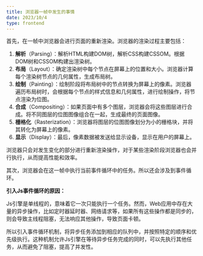 ```yaml
---
title: 浏览器一帧中发生的事情
date: 2023/10/4
type: frontend
---
```


首先，在一帧中浏览器会进行页面的重新渲染。浏览器的渲染过程主要包括：

1. **解析**（Parsing）：解析HTML构建DOM树，解析CSS构建CSSOM。根据DOM树和CSSOM构建出渲染树。
2. **布局**（Layout）：确定渲染树中每个节点在屏幕上的位置和大小。浏览器计算每个渲染树节点的几何属性，生成布局树。
3. **绘制**（Painting）：绘制阶段将布局树中的节点转换为屏幕上的像素。浏览器遍历布局树时，会根据每个节点的样式信息和几何属性，进行绘制操作，将节点渲染为位图。
4. **合成**（Compositing）：如果页面中有多个图层，浏览器会将这些图层进行合成。将不同图层的位图图像组合在一起，生成最终的页面图像。
5. **栅格化**（Rasterization）：浏览器将图层的位图图像划分为小的栅格块，并将其转化为屏幕上的像素。
6. **显示**（Display）：最后，像素数据被发送给显示设备，显示在用户的屏幕上。

浏览器只会对发生变化的部分进行重新渲染操作，对于某些渲染阶段浏览器也会并行执行，从而提高性能和效率。

其次，浏览器会在这一帧中执行当前事件循环中的任务。所以还会涉及到事件循环。

**引入Js事件循环的原因：**

Js引擎是单线程的，意味着它一次只能执行一个任务。然而，Web应用中存在大量的异步操作，比如定时器延时器、网络请求等，如果所有这些操作都是同步的，则会导致主线程阻塞，无法响应其他操作，导致页面卡顿。

所以引入事件循环机制，将异步任务添加到相应的队列中，并按照特定的顺序和优先级执行。这种机制允许Js引擎在等待异步任务完成的同时，可以先执行其他任务，从而避免了阻塞，提高了并发性。

